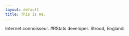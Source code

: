 ```yaml
---
layout: default
title: This is me.
---
```


Internet connoisseur. #RStats developer. Stroud, England.